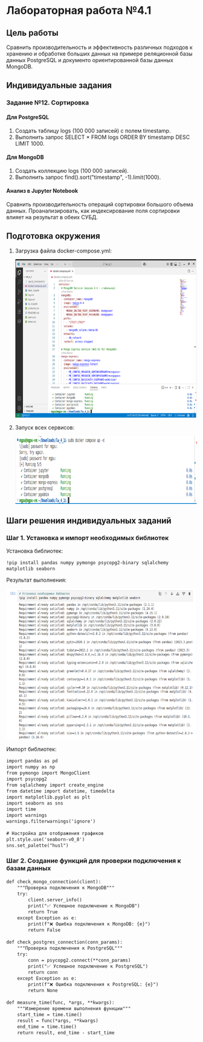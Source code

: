 # Лабораторная работа №4.1
## Цель работы
Сравнить производительность и эффективность различных подходов к хранению и обработке больших данных на примере реляционной базы данных PostgreSQL и документо ориентированной базы данных MongoDB.
## Индивидуальные задания
### Задание №12. Сортировка
#### Для PostgreSQL
1. Создать таблицу logs (100 000 записей) с полем timestamp.
2. Выполнить запрос SELECT * FROM logs ORDER BY timestamp DESC LIMIT 1000.
#### Для MongoDB
1. Создать коллекцию logs (100 000 записей).
2. Выполнить запрос find().sort("timestamp", -1).limit(1000).
#### Анализ в Jupyter Notebook
Сравнить производительность операций сортировки большого объема данных. Проанализировать, как индексирование поля сортировки влияет на результат в обеих СУБД.
## Подготовка окружения
1. Загрузка файла docker-compose.yml:
   
   <img width="700" height="420" alt="image" src="images/Снимок%20экрана%202025-10-19%20151628.png" />

2. Запуск всех сервисов:

   <img width="880" height="180" alt="image" src="images/Снимок%20экрана%202025-10-19%20152151.png" />

## Шаги решения индивидуальных заданий
### Шаг 1. Установка и импорт необходимых библиотек
Установка библиотек:
```
!pip install pandas numpy pymongo psycopg2-binary sqlalchemy matplotlib seaborn
```
Результат выполнения:

   <img width="660" height="400" alt="image" src="images/Снимок%20экрана%202025-10-19%20172632.png" />

Импорт библиотек:
```
import pandas as pd
import numpy as np
from pymongo import MongoClient
import psycopg2
from sqlalchemy import create_engine
from datetime import datetime, timedelta
import matplotlib.pyplot as plt
import seaborn as sns
import time
import warnings
warnings.filterwarnings('ignore')

# Настройка для отображения графиков
plt.style.use('seaborn-v0_8')
sns.set_palette("husl")
```
### Шаг 2. Создание функций для проверки подключения к базам данных
```
def check_mongo_connection(client):
    """Проверка подключения к MongoDB"""
    try:
        client.server_info()
        print("✅ Успешное подключение к MongoDB")
        return True
    except Exception as e:
        print(f"❌ Ошибка подключения к MongoDB: {e}")
        return False

def check_postgres_connection(conn_params):
    """Проверка подключения к PostgreSQL"""
    try:
        conn = psycopg2.connect(**conn_params)
        print("✅ Успешное подключение к PostgreSQL")
        return conn
    except Exception as e:
        print(f"❌ Ошибка подключения к PostgreSQL: {e}")
        return None

def measure_time(func, *args, **kwargs):
    """Измерение времени выполнения функции"""
    start_time = time.time()
    result = func(*args, **kwargs)
    end_time = time.time()
    return result, end_time - start_time
```
